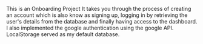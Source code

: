 This is an Onboarding Project
It takes you through the process of creating an account which is also know as signing up, logging in by retrieving the user's details from the database and finally having access to the dashboard.
I also implemented the google authentication using the google API.
LocalStorage served as my default database.
